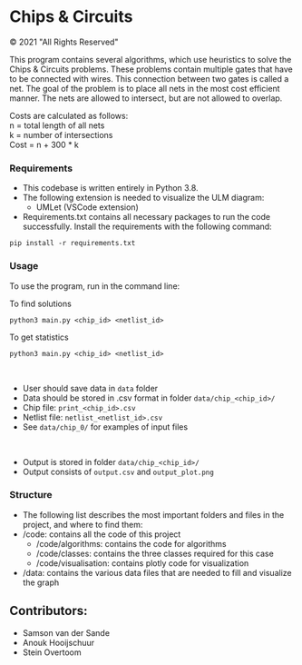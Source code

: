 # Chips & Circuits

© 2021 "All Rights Reserved"

This program contains several algorithms, which use heuristics to solve the Chips & Circuits problems. These problems contain multiple gates that have to be connected with wires. This connection between two gates is called a net. The goal of the problem is to place all nets in the most cost efficient manner. The nets are allowed to intersect, but are not allowed to overlap.

Costs are calculated as follows:<br>
n = total length of all nets<br>
k = number of intersections<br>
Cost = n + 300 * k<br>



### Requirements
* This codebase is written entirely in Python 3.8.
* The following extension is needed to visualize the ULM diagram:
    * UMLet (VSCode extension)
* Requirements.txt contains all necessary packages to run the code successfully. Install the requirements with the following command:
```
pip install -r requirements.txt 
```


### Usage
To use the program, run in the command line:

To find solutions
```
python3 main.py <chip_id> <netlist_id>
```

To get statistics
```
python3 main.py <chip_id> <netlist_id>
```
<br>

* User should save data in `data` folder
* Data should be stored in .csv format in folder `data/chip_<chip_id>/`
* Chip file: `print_<chip_id>.csv`
* Netlist file: `netlist_<netlist_id>.csv`
* See `data/chip_0/` for examples of input files
<br>

* Output is stored in folder `data/chip_<chip_id>/`
* Output consists of `output.csv` and `output_plot.png`

### Structure
* The following list describes the most important folders and files in the project, and where to find them: 
* /code: contains all the code of this project
    * /code/algorithms: contains the code for algorithms
    * /code/classes: contains the three classes required for this case
    * /code/visualisation: contains plotly code for visualization 
* /data: contains the various data files that are needed to fill and visualize the graph

## Contributors: 
* Samson van der Sande
* Anouk Hooijschuur
* Stein Overtoom 
